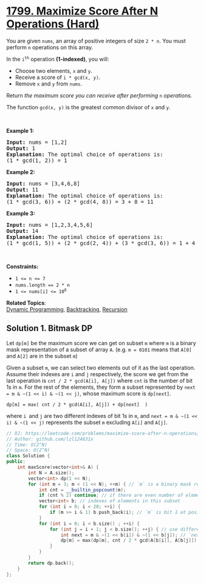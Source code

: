 # [1799. Maximize Score After N Operations (Hard)](https://leetcode.com/problems/maximize-score-after-n-operations/)

<p>You are given <code>nums</code>, an array of positive integers of size <code>2 * n</code>. You must perform <code>n</code> operations on this array.</p>

<p>In the <code>i<sup>th</sup></code> operation <strong>(1-indexed)</strong>, you will:</p>

<ul>
	<li>Choose two elements, <code>x</code> and <code>y</code>.</li>
	<li>Receive a score of <code>i * gcd(x, y)</code>.</li>
	<li>Remove <code>x</code> and <code>y</code> from <code>nums</code>.</li>
</ul>

<p>Return <em>the maximum score you can receive after performing </em><code>n</code><em> operations.</em></p>

<p>The function <code>gcd(x, y)</code> is the greatest common divisor of <code>x</code> and <code>y</code>.</p>

<p>&nbsp;</p>
<p><strong>Example 1:</strong></p>

<pre><strong>Input:</strong> nums = [1,2]
<strong>Output:</strong> 1
<strong>Explanation:</strong>&nbsp;The optimal choice of operations is:
(1 * gcd(1, 2)) = 1
</pre>

<p><strong>Example 2:</strong></p>

<pre><strong>Input:</strong> nums = [3,4,6,8]
<strong>Output:</strong> 11
<strong>Explanation:</strong>&nbsp;The optimal choice of operations is:
(1 * gcd(3, 6)) + (2 * gcd(4, 8)) = 3 + 8 = 11
</pre>

<p><strong>Example 3:</strong></p>

<pre><strong>Input:</strong> nums = [1,2,3,4,5,6]
<strong>Output:</strong> 14
<strong>Explanation:</strong>&nbsp;The optimal choice of operations is:
(1 * gcd(1, 5)) + (2 * gcd(2, 4)) + (3 * gcd(3, 6)) = 1 + 4 + 9 = 14
</pre>

<p>&nbsp;</p>
<p><strong>Constraints:</strong></p>

<ul>
	<li><code>1 &lt;= n &lt;= 7</code></li>
	<li><code>nums.length == 2 * n</code></li>
	<li><code>1 &lt;= nums[i] &lt;= 10<sup>6</sup></code></li>
</ul>


**Related Topics**:  
[Dynamic Programming](https://leetcode.com/tag/dynamic-programming/), [Backtracking](https://leetcode.com/tag/backtracking/), [Recursion](https://leetcode.com/tag/recursion/)

## Solution 1. Bitmask DP

Let `dp[m]` be the maximum score we can get on subset `m` where `m` is a binary mask representation of a subset of array `A`. (e.g. `m = 0101` means that `A[0]` and `A[2]` are in the subset `m`)

Given a subset `m`, we can select two elements out of it as the last operation. Assume their indexes are `i` and `j` respectively, the score we get from the last operation is `cnt / 2 * gcd(A[i], A[j])` where `cnt` is the number of bit 1s in `m`. For the rest of the elements, they form a subset represented by `next = m & ~(1 << i) & ~(1 << j)`, whose maximum score is `dp[next]`.

```
dp[m] = max( cnt / 2 * gcd(A[i], A[j]) + dp[next]  )
```

where `i `and `j` are two different indexes of bit 1s in `m`, and `next = m & ~(1 << i) & ~(1 << j)` represents the subset `m` excluding `A[i]` and `A[j]`.

```cpp
// OJ: https://leetcode.com/problems/maximize-score-after-n-operations/
// Author: github.com/lzl124631x
// Time: O(2^N)
// Space: O(2^N)
class Solution {
public:
    int maxScore(vector<int>& A) {
        int N = A.size();
        vector<int> dp(1 << N);
        for (int m = 3; m < (1 << N); ++m) { // `m` is a binary mask representation of the elements in the subset
            int cnt = __builtin_popcount(m);
            if (cnt % 2) continue; // if there are even number of elements in this subset, skip
            vector<int> b; // indexes of elements in this subset
            for (int i = 0; i < 20; ++i) {
                if (m >> i & 1) b.push_back(i); // `m` is bit 1 at position `i`, which means that `A[i]` is in the current subset
            }
            for (int i = 0; i < b.size() ; ++i) {
                for (int j = i + 1; j < b.size(); ++j) { // use different pairs as the last operation on this subset
                    int next = m & ~(1 << b[i]) & ~(1 << b[j]); // `next` represents the subset after removing `A[b[i]]` and `A[b[j]]` from subset `m`
                    dp[m] = max(dp[m], cnt / 2 * gcd(A[b[i]], A[b[j]]) + dp[next]); // cnt / 2 * gcd(A[b[i]], A[b[j]]) is the score we get in the last operation. dp[next] is the maximum score we can get on the subset `next.
                }
            }
        }
        return dp.back();
    }
};
```